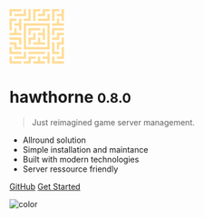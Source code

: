 ![logo][image-1]

# hawthorne <small>0.8.0</small>

> Just reimagined game server management.

* Allround solution
* Simple installation and maintance
* Built with modern technologies
* Server ressource friendly

[GitHub][1]
[Get Started][2]

![color][image-2]

[1]:	https://github.com/laevis/hawthorne/
[2]:	getting-started#getting-started-with-hawthorne

[image-1]:	images/logo.svg
[image-2]:	#1F262D
